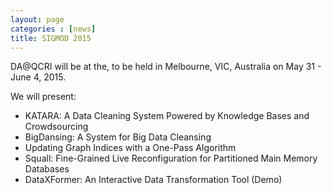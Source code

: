 ```yaml
---
layout: page
categories : [news]
title: SIGMOD 2015
---
```


DA@QCRI will be at the, to be held in Melbourne, VIC, Australia on May 31 - June 4, 2015. 


We will present:
- KATARA: A Data Cleaning System Powered by Knowledge Bases and Crowdsourcing
- BigDansing: A System for Big Data Cleansing
- Updating Graph Indices with a One-Pass Algorithm
- Squall: Fine-Grained Live Reconfiguration for Partitioned Main Memory Databases
- DataXFormer: An Interactive Data Transformation Tool (Demo)



